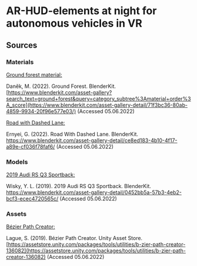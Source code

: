 # AR-HUD-elements at night for autonomous vehicles in VR



## Sources

### Materials

<ins>Ground forest material:</ins>

Daněk, M. (2022). Ground Forest. BlenderKit. [https://www.blenderkit.com/asset-gallery?search_text=ground+forest&query=category_subtree%3Amaterial+order%3A_score](https://www.blenderkit.com/asset-gallery-detail/71f3bc36-80ab-4859-9934-20f96e577e03/) (Accessed 05.06.2022)

<ins>Road with Dashed Lane:</ins>

Ernyei, G. (2022). Road With Dashed Lane. BlenderKit. https://www.blenderkit.com/asset-gallery-detail/ce8ed183-4b10-4f17-a89e-cf036f78faf6/ (Accessed 05.06.2022)

### Models

<ins>2019 Audi RS Q3 Sportback:</ins>

Wisky, Y. L. (2019). 2019 Audi RS Q3 Sportback. BlenderKit. https://www.blenderkit.com/asset-gallery-detail/0452bb5a-57b3-4eb2-bcf3-ecec4720565c/ (Accessed 05.06.2022)

### Assets

<ins>Bézier Path Creator:</ins>

Lague, S. (2019). Bézier Path Creator. Unity Asset Store. [https://assetstore.unity.com/packages/tools/utilities/b-zier-path-creator-136082](https://assetstore.unity.com/packages/tools/utilities/b-zier-path-creator-136082) (Accessed 05.06.2022)



